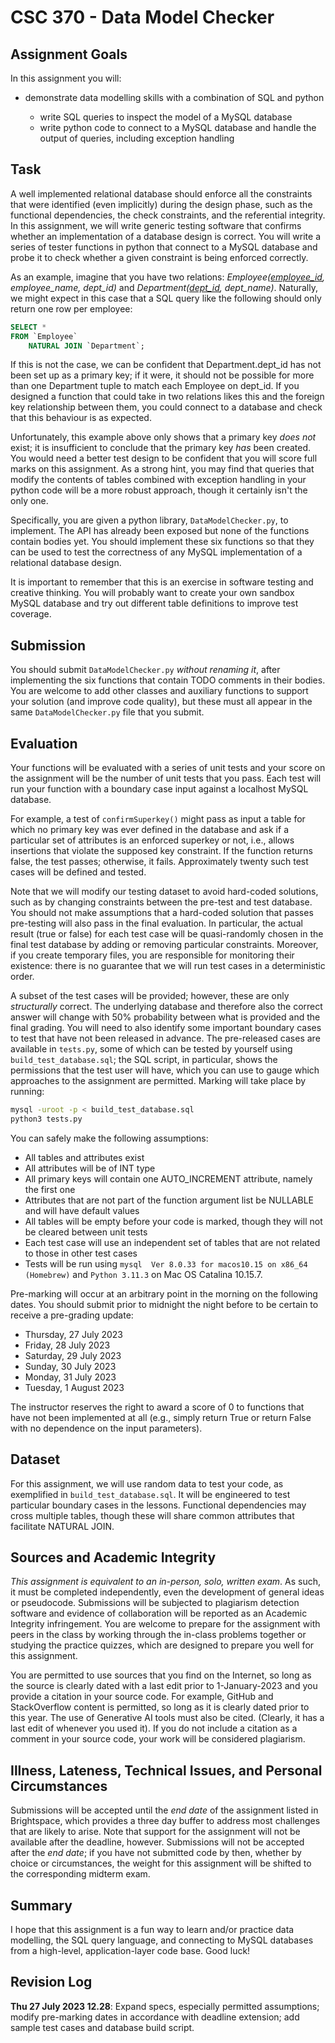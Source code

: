 # CSC 370 - Data Model Checker

## Assignment Goals

In this assignment you will:

  * demonstrate data modelling skills with a combination of SQL and python

    + write SQL queries to inspect the model of a MySQL database
    + write python code to connect to a MySQL database and handle the output of queries, including exception handling

## Task

A well implemented relational database should enforce all the constraints that were identified (even implicitly) during the design phase, such as the functional dependencies, the check constraints, and the referential integrity. In this assignment, we will write generic testing software that confirms whether an implementation of a database design is correct. You will write a series of tester functions in python that connect to a MySQL database and probe it to check whether a given constraint is being enforced correctly.

As an example, imagine that you have two relations: *Employee(<ins>employee_id</ins>, employee_name, dept_id)* and *Department(<ins>dept_id</ins>, dept_name)*. Naturally, we might expect in this case that a SQL query like the following should only return one row per employee:

```sql
SELECT *
FROM `Employee`
    NATURAL JOIN `Department`;
```

If this is not the case, we can be confident that Department.dept_id has not been set up as a primary key; if it were, it should not be possible for more than one Department tuple to match each Employee on dept_id. If you designed a function that could take in two relations likes this and the foreign key relationship between them, you could connect to a database and check that this behaviour is as expected.

Unfortunately, this example above only shows that a primary key _does not_ exist; it is insufficient to conclude that the primary key _has_ been created. You would need a better test design to be confident that you will score full marks on this assignment. As a strong hint, you may find that queries that modify the contents of tables combined with exception handling in your python code will be a more robust approach, though it certainly isn't the only one.

Specifically, you are given a python library, `DataModelChecker.py`, to implement. The API has already been exposed but none of the functions contain bodies yet. You should implement these six functions so that they can be used to test the correctness of any MySQL implementation of a relational database design.

It is important to remember that this is an exercise in software testing and creative thinking. You will probably want to create your own sandbox MySQL database and try out different table definitions to improve test coverage.


## Submission

You should submit `DataModelChecker.py` _without renaming it_, after implementing the six functions that contain TODO comments in their bodies. You are welcome to add other classes and auxiliary functions to support your solution (and improve code quality), but these must all appear in the same `DataModelChecker.py` file that you submit.

## Evaluation

Your functions will be evaluated with a series of unit tests and your score on the assignment will be the number of unit tests that you pass. Each test will run your function with a boundary case input against a localhost MySQL database.

For example, a test of `confirmSuperkey()` might pass as input a table for which no primary key was ever defined in the database and ask if a particular set of attributes is an enforced superkey or not, i.e., allows insertions that violate the supposed key constraint. If the function returns false, the test passes; otherwise, it fails. Approximately twenty such test cases will be defined and tested.

Note that we will modify our testing dataset to avoid hard-coded solutions, such as by changing constraints between the pre-test and test database. You should not make assumptions that a hard-coded solution that passes pre-testing will also pass in the final evaluation. In particular, the actual result (true or false) for each test case will be quasi-randomly chosen in the final test database by adding or removing particular constraints. Moreover, if you create temporary files, you are responsible for monitoring their existence: there is no guarantee that we will run test cases in a deterministic order.

A subset of the test cases will be provided; however, these are only _structurally_ correct. The underlying database and therefore also the correct answer will change with 50% probability between what is provided and the final grading. You will need to also identify some important boundary cases to test that have not been released in advance. The pre-released cases are available in `tests.py`, some of which can be tested by yourself using `build_test_database.sql`; the SQL script, in particular, shows the permissions that the test user will have, which you can use to gauge which approaches to the assignment are permitted. Marking will take place by running:

```bash
mysql -uroot -p < build_test_database.sql
python3 tests.py
```

You can safely make the following assumptions:
  * All tables and attributes exist
  * All attributes will be of INT type
  * All primary keys will contain one AUTO_INCREMENT attribute, namely the first one
  * Attributes that are not part of the function argument list be NULLABLE and will have default values
  * All tables will be empty before your code is marked, though they will not be cleared between unit tests
  * Each test case will use an independent set of tables that are not related to those in other test cases
  * Tests will be run using `mysql  Ver 8.0.33 for macos10.15 on x86_64 (Homebrew)` and `Python 3.11.3` on Mac OS Catalina 10.15.7.

Pre-marking will occur at an arbitrary point in the morning on the following dates. You should submit prior to midnight the night before to be certain to receive a pre-grading update:

  * Thursday, 27 July 2023
  * Friday, 28 July 2023
  * Saturday, 29 July 2023
  * Sunday, 30 July 2023
  * Monday, 31 July 2023
  * Tuesday, 1 August 2023

The instructor reserves the right to award a score of 0 to functions that have not been implemented at all (e.g., simply return True or return False with no dependence on the input parameters).

## Dataset

For this assignment, we will use random data to test your code, as exemplified in `build_test_database.sql`. It will be engineered to test particular boundary cases in the lessons. Functional dependencies may cross multiple tables, though these will share common attributes that facilitate NATURAL JOIN.


## Sources and Academic Integrity

_This assignment is equivalent to an in-person, solo, written exam_. As such, it must be completed independently, even the development of general ideas or pseudocode. Submissions will be subjected to plagiarism detection software and evidence of collaboration will be reported as an Academic Integrity infringement. You are welcome to prepare for the assignment with peers in the class by working through the in-class problems together or studying the practice quizzes, which are designed to prepare you well for this assignment.

You are permitted to use sources that you find on the Internet, so long as the source is clearly dated with a last edit prior to 1-January-2023 and you provide a citation in your source code. For example, GitHub and StackOverflow content is permitted, so long as it is clearly dated prior to this year. The use of Generative AI tools must also be cited. (Clearly, it has a last edit of whenever you used it). If you do not include a citation as a comment in your source code, your work will be considered plagiarism.


## Illness, Lateness, Technical Issues, and Personal Circumstances

Submissions will be accepted until the _end date_ of the assignment listed in Brightspace, which provides a three day buffer to address most challenges that are likely to arise. Note that support for the assignment will not be available after the deadline, however. Submissions will not be accepted after the _end date_; if you have not submitted code by then, whether by choice or circumstances, the weight for this assignment will be shifted to the corresponding midterm exam.

## Summary

I hope that this assignment is a fun way to learn and/or practice data modelling, the SQL query language, and connecting to MySQL databases from a high-level, application-layer code base. Good luck!

## Revision Log

**Thu 27 July 2023 12.28**: Expand specs, especially permitted assumptions; modify pre-marking dates in accordance with deadline extension; add sample test cases and database build script.
